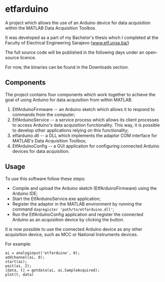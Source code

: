 etfarduino
==========

A project which allows the use of an Arduino device for data acquisition within the MATLAB Data Acquisition Toolbox.

It was developed as a part of my Bachelor's thesis which I completed at the Faculty of Electrical Engineering Sarajevo
(www.etf.unsa.ba/)

The full source code will be published in the following days under an open-source licence.

For now, the binaries can be found in the Downloads section.

Components
-----------

The project contains four components which work together to achieve the goal of using Arduino for data acquisition
from within MATLAB.

1. EtfArduinoFirmware -- an Arduino sketch which allows it to respond to commands from the computer;
2. EtfArduinoService -- a service process which allows its client processes to access Arduino's data acquisition functionality. This way, it is possible to develop other applications relying on this functionality;
3. etfarduino.dll -- a DLL which implements the adaptor COM interface for MATLAB's Data Acquisition Toolbox;
4. EtfArduinoConfig -- a GUI application for configuring connected Arduino devices for data acquisition.

Usage
-----

To use this software follow these steps:
- Compile and upload the Arduino sketch (EtfArduinoFirmware) using the Arduino IDE;
- Start the EtfArduinoService.exe application;
- Register the adaptor in the MATLAB environment by running the command `daqregister 'path/to/etfarduino.dll'`;
- Run the EtfArduinoConfig application and register the connected Arduino as an acquisition device by clicking the button.

It is now possible to use the connected Arduino device as any other acquisition device, such as MCC or National Instruments
devices.

For example:

    ai = analoginput('etfarduino', 0);
    addchannel(ai, 0);
    start(ai);
    wait(ai, 2);
    [data, t] = getdata(ai, ai.SampleAcquired);
    plot(t, data)